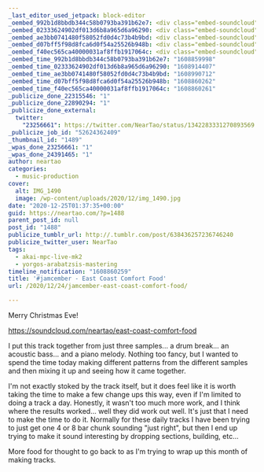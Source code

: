 ```yaml
---
_last_editor_used_jetpack: block-editor
_oembed_992b1d8bbdb344c58b0793ba391b62e7: <div class="embed-soundcloud"><iframe title="East Coast Comfort Food by NearTao" width="750" height="400" scrolling="no" frameborder="no" src="https://w.soundcloud.com/player/?visual=true&url=https%3A%2F%2Fapi.soundcloud.com%2Ftracks%2F953702461&show_artwork=true&maxwidth=750&maxheight=1000&dnt=1"></iframe></div>
_oembed_02333624902df013d6b8a965d6a96290: <div class="embed-soundcloud"><iframe title="East Coast Comfort Food by NearTao" width="500" height="400" scrolling="no" frameborder="no" src="https://w.soundcloud.com/player/?visual=true&url=https%3A%2F%2Fapi.soundcloud.com%2Ftracks%2F953702461&show_artwork=true&maxwidth=500&maxheight=750&dnt=1"></iframe></div>
_oembed_ae3bb0741480f58052fd0d4c73b4b9bd: <div class="embed-soundcloud"><iframe title="Saturday Night Jive by NearTao" width="500" height="400" scrolling="no" frameborder="no" src="https://w.soundcloud.com/player/?visual=true&url=https%3A%2F%2Fapi.soundcloud.com%2Ftracks%2F954111511&show_artwork=true&maxwidth=500&maxheight=750&dnt=1"></iframe></div>
_oembed_d07bff5f98d8fca6d0f54a25526b948b: <div class="embed-soundcloud"><iframe title="East Coast Comfort Food by NearTao" width="584" height="400" scrolling="no" frameborder="no" src="https://w.soundcloud.com/player/?visual=true&url=https%3A%2F%2Fapi.soundcloud.com%2Ftracks%2F953702461&show_artwork=true&maxwidth=584&maxheight=876&dnt=1"></iframe></div>
_oembed_f40ec565ca40000031af8ffb1917064c: <div class="embed-soundcloud"><iframe title="East Coast Comfort Food by NearTao" width="420" height="400" scrolling="no" frameborder="no" src="https://w.soundcloud.com/player/?visual=true&url=https%3A%2F%2Fapi.soundcloud.com%2Ftracks%2F953702461&show_artwork=true&maxwidth=420&maxheight=630&dnt=1"></iframe></div>
_oembed_time_992b1d8bbdb344c58b0793ba391b62e7: "1608859998"
_oembed_time_02333624902df013d6b8a965d6a96290: "1608914407"
_oembed_time_ae3bb0741480f58052fd0d4c73b4b9bd: "1608990712"
_oembed_time_d07bff5f98d8fca6d0f54a25526b948b: "1608860262"
_oembed_time_f40ec565ca40000031af8ffb1917064c: "1608860261"
_publicize_done_22315546: "1"
_publicize_done_22890294: "1"
_publicize_done_external:
  twitter:
    "23256661": https://twitter.com/NearTao/status/1342283331270893569
_publicize_job_id: "52624362409"
_thumbnail_id: "1489"
_wpas_done_23256661: "1"
_wpas_done_24391465: "1"
author: neartao
categories:
  - music-production
cover:
  alt: IMG_1490
  image: /wp-content/uploads/2020/12/img_1490.jpg
date: "2020-12-25T01:37:35+00:00"
guid: https://neartao.com/?p=1488
parent_post_id: null
post_id: "1488"
publicize_tumblr_url: http://.tumblr.com/post/638436257236746240
publicize_twitter_user: NearTao
tags:
  - akai-mpc-live-mk2
  - yorgos-arabatzsis-mastering
timeline_notification: "1608860259"
title: '#jamcember - East Coast Comfort Food'
url: /2020/12/24/jamcember-east-coast-comfort-food/

---
```

Merry Christmas Eve!

https://soundcloud.com/neartao/east-coast-comfort-food

I put this track together from just three samples... a drum break... an acoustic bass... and a piano melody. Nothing too fancy, but I wanted to spend the time today making different patterns from the different samples and then mixing it up and seeing how it came together.

I'm not exactly stoked by the track itself, but it does feel like it is worth taking the time to make a few change ups this way, even if I'm limited to doing a track a day. Honestly, it wasn't too much more work, and I think where the results worked... well they did work out well. It's just that I need to make the time to do it. Normally for these daily tracks I have been trying to just get one 4 or 8 bar chunk sounding "just right", but then I end up trying to make it sound interesting by dropping sections, building, etc...

More food for thought to go back to as I'm trying to wrap up this month of making tracks.
